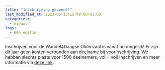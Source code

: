 ```yaml
---
title: "Inschrijving geopend!"
last_modified_at: 2023-05-13T15:48:00+01:00
categories:
  - nieuws
tags:
  - 60e editie
---
```


Inschrijven voor de Wandel4Daagse Oldenzaal is vanaf nu mogelijk! Er zijn dit jaar geen kosten verbonden aan deelname bij voorinschrijving. We hebben slechts plaats voor 1500 deelnemers, vol = vol! Inschrijven en meer informatie via [deze link](/inschrijven).